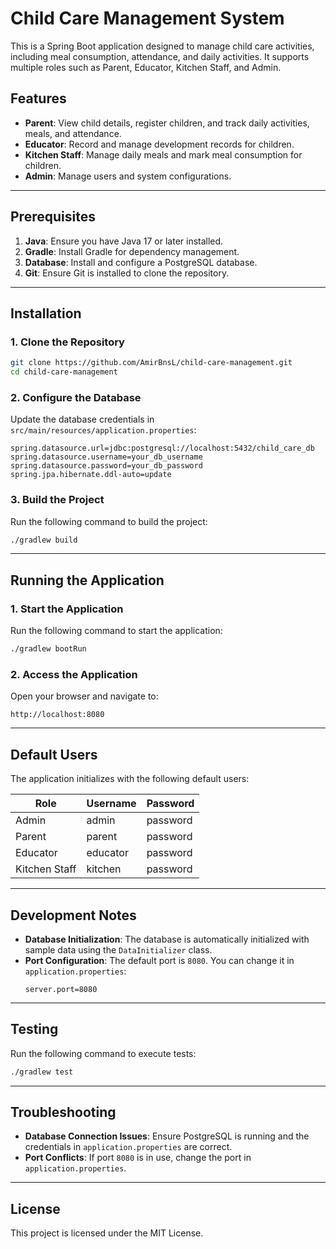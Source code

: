 
# Child Care Management System

This is a Spring Boot application designed to manage child care activities, including meal consumption, attendance, and daily activities. It supports multiple roles such as Parent, Educator, Kitchen Staff, and Admin.

## Features
- **Parent**: View child details, register children, and track daily activities, meals, and attendance.
- **Educator**: Record and manage development records for children.
- **Kitchen Staff**: Manage daily meals and mark meal consumption for children.
- **Admin**: Manage users and system configurations.

---

## Prerequisites
1. **Java**: Ensure you have Java 17 or later installed.
2. **Gradle**: Install Gradle for dependency management.
3. **Database**: Install and configure a PostgreSQL database.
4. **Git**: Ensure Git is installed to clone the repository.

---

## Installation

### 1. Clone the Repository
```bash
git clone https://github.com/AmirBnsL/child-care-management.git
cd child-care-management
```

### 2. Configure the Database
Update the database credentials in `src/main/resources/application.properties`:
```properties
spring.datasource.url=jdbc:postgresql://localhost:5432/child_care_db
spring.datasource.username=your_db_username
spring.datasource.password=your_db_password
spring.jpa.hibernate.ddl-auto=update
```

### 3. Build the Project
Run the following command to build the project:
```bash
./gradlew build
```

---

## Running the Application

### 1. Start the Application
Run the following command to start the application:
```bash
./gradlew bootRun
```

### 2. Access the Application
Open your browser and navigate to:
```
http://localhost:8080
```

---

## Default Users
The application initializes with the following default users:

| Role          | Username   | Password   |
|---------------|------------|------------|
| Admin         | admin      | password   |
| Parent        | parent     | password   |
| Educator      | educator   | password   |
| Kitchen Staff | kitchen    | password   |

---

## Development Notes
- **Database Initialization**: The database is automatically initialized with sample data using the `DataInitializer` class.
- **Port Configuration**: The default port is `8080`. You can change it in `application.properties`:
  ```properties
  server.port=8080
  ```

---

## Testing
Run the following command to execute tests:
```bash
./gradlew test
```

---

## Troubleshooting
- **Database Connection Issues**: Ensure PostgreSQL is running and the credentials in `application.properties` are correct.
- **Port Conflicts**: If port `8080` is in use, change the port in `application.properties`.

---

## License
This project is licensed under the MIT License.
```